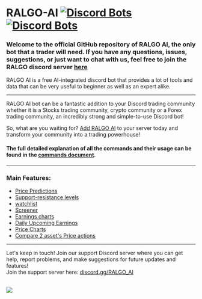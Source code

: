 # RALGO-AI [![Discord Bots](https://top.gg/api/widget/servers/929247872849960970.svg)![Discord Bots](https://top.gg/api/widget/upvotes/929247872849960970.svg?noavatar=true)](https://top.gg/bot/929247872849960970)

### Welcome to the official GitHub repository of RALGO AI, the only bot that a trader will need. If you have any questions, issues, suggestions, or just want to chat with us, feel free to join the RALGO discord server [here](https://discord.gg/AWP4eywqZW)
RALGO AI is a free AI-integrated discord bot that provides a lot of tools and data that can be very useful to beginner as well as an expert alike.

------

RALGO AI bot can be a fantastic addition to your Discord trading community whether it is a Stocks trading community, crypto community or a Forex trading community, an incredibly strong and simple-to-use Discord bot!

So, what are you waiting for? [Add RALGO AI](https://discord.com/api/oauth2/authorize?client_id=929247872849960970&permissions=285615443008&scope=bot%20applications.commands) to your server today and transform your community into a trading powerhouse!

#### The full detailed explanation of all the commands and their usage can be found in the [commands document](https://github.com/rudra-5/RALGO-AI/blob/main/commands.md).

----
### Main Features:
+ [Price Predictions](https://github.com/rudra-5/RALGO-AI/blob/main/commands.md#price-predictions)
+ [Support-resistance levels](https://github.com/rudra-5/RALGO-AI/edit/main/commands.md#support-resistance-levels)
+ [watchlist](https://github.com/rudra-5/RALGO-AI/blob/main/commands.md#watchlist)
+ [Screener](https://github.com/rudra-5/RALGO-AI/blob/main/commands.md#screener)
+ [Earnings charts](https://github.com/rudra-5/RALGO-AI/blob/main/commands.md#company-financials-stocks-only)
+ [Daily Upcoming Earnings](https://github.com/rudra-5/RALGO-AI/blob/main/commands.md#company-financials-stocks-only)
+ [Price Charts](https://github.com/rudra-5/RALGO-AI/blob/main/commands.md#charts)
+ [Compare 2 asset's Price actions](https://github.com/rudra-5/RALGO-AI/blob/main/commands.md#charts)

----

Let's keep in touch! Join our support Discord server where you can get help, report problems, and make suggestions for future updates and features!<br>
Join the support server here: [discord.gg/RALGO_AI](https://discord.gg/AWP4eywqZW)
<br><br>

<a href="https://top.gg/bot/929247872849960970">
  <img src="https://top.gg/api/widget/929247872849960970.svg">
</a>


